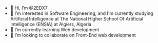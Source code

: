- 👋 Hi, I’m @2EDX7
- 👀 I’m interested in Software Engineering, and I'm currently studying Artificial Intelligence at The National Higher School Of Artificial Intelligence (ENSIA) at Algiers, Algeria 
- 🌱 I’m currently learning Web development
- 💞️ I’m looking to collaborate on Front-End web development
<!---
2EDX7/2EDX7 is a ✨ special ✨ repository because its `README.md` (this file) appears on your GitHub profile.
You can click the Preview link to take a look at your changes.
--->
